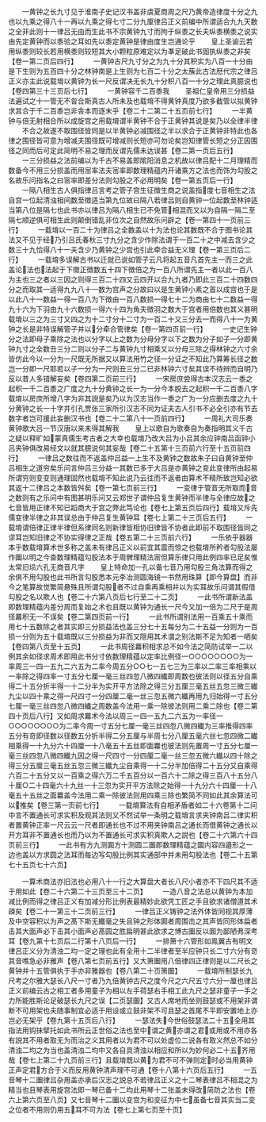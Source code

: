 <!-- { "loadSidebar": true } -->
　　一黄钟之长九寸见于淮南子史记汉书盖非虞夏商周之尺乃黄帝造律度十分之九也以九乘之得八十一再以九乘之得七寸二分九厘律吕正义前编中所谓适合九九天数之全非此则十一律吕无由而生此书不宗黄钟九寸而拘于纵黍之长夫纵黍横黍之说实由先定黄钟而以黍验之耳如先以黍定黄钟是律由度生岂通论乎
　　皇上圣谕云若用纵黍则较长若用横黍则较短其大小颗粒原难定以为凖足破此书固执纵黍之非矣【卷一第二页后四行】
　　一黄钟古尺九寸分之为九十分其积实为八百一十分由是下生则为五百四十分之林钟南是上生则为七百二十分之太蔟此古法厯代宗之律吕正义亦主此说载堉以黄钟为长一尺反谓决无长九十分积八百一十分之理此真臆说也【卷四第三十三页后七行】
　　一黄钟容千二百黍我
　　圣祖仁皇帝用三分损益法遍试之十一管无不曶合斯真古人所未及也载堉不得黄钟真度乃欲多截管以拟黄钟求其合于千二百黍岂非舎本而逐末乎【卷二十二第二十五页前七行】
　　一半黄钟与倍无射相合所以成旋宫之用载堉谓半黄钟不合于正黄钟其说是矣乃以全律半律
　　不合之故遂不取围径皆同是以半黄钟必减围径之半以求合于正黄钟非特此也各律之围径皆可意为增减夫围径既可增减则长短亦可勿论矣岂知律管长短之分正因围径之同而后可定此简明不易之理而反谓先儒未达误甚【卷二第一页后五行】
　　一三分损益之法前编以为千古不易盖即隂阳消息之机故以律吕配十二月理精而数备今不用三分损盖而用宻率法夫宻率即数理精蕴内开诸乘方之法也而饰为勾股之名故乐问指名之曰宻率即差分法则勾股之不必用明矣【卷一第五页后一行】
　　一隔八相生古人俱指律吕言考之管子宫生征徴生商之说盖指度七音相生之法自宫一位起清浊相间数至徴适当第九位故曰隔八若律吕则自黄钟一位起数至林钟适当第八位是隔七也此书亦以律吕为隔八相生已不免管相混而又以为自隔一隔二至隔七顺逆俱可相生此则颠倒错乱非位次之自然故乐问辟之【卷一第四十一页前三行】
　　一载堉以一百二十为律吕之全数盖以十为法也论其数既不合于图书论其法又不见于经乃引吕氏春秋三寸九分之含少作除法谓于一百二十之中减去含少之数三十九恰得八十一夫含少乃黄钟之少宫也引此牵合益无义理【卷一第三页后二行】
　　一载堉多误解古书以迁就已说如管子云凡将起五音凡首先主一而三之此盖论法也法起于下徴正徴数五十四下徴倍之为一百八所谓先主一者以此一百八为主也三之者以三因之则得三百二十四又云四开以合九九者乃即此三百二十四数四分之而取其一适得九九八十一数为宫声之分故曰以是生黄钟小素之首以成宫也于是以此八十一数益一得一百八为下徴由一百八数损一得七十二为商由七十二数益一得九十六为下羽由九十六数损一得六十四为角夫徴羽之数大于宫者用倍数也其义甚明载堉以三之为三寸又四之为十二寸分十二寸为一百二十又三分去一而得八十一为黄钟之长是非特误解管子并以分牵合管律矣【卷一第四页前一行】
　　一史记生钟分之法即母子乘除之法也以分字以上之数为分母分字以下之数为分子如子一分即黄钟九寸之全数丑三分二则以分子二与黄钟九寸相乘又以分母三除之得林钟之六寸余皆仿此今以一分为一尺既无所据又以算法用竹之径一分证之不知此乃算筹长径之数岂一分即一尺耶若以子一分为一尺则丑三分二已非林钟六寸矣其误不待辨而自明乃反以昔人多错解妄矣【卷四第二页前三行】
　　一宋房庶尝得古本汉志云一黍之起积一千二百黍之广度之九十分黄钟之长一为一分今本脱去之起积一千二百黍八字载堉以房庶所增八字为非其説是矣乃以为汉志当作一黍之广为一分应删去度之九十分黄钟之长一十字并引孔贾张三家所引汉志不同为证夫古人引书不必全引亦有节去数字者岂可援此妄删汉书也【卷二十二第八十一页前四行】
　　一周礼大司乐奏黄钟歌大吕一节汉唐以来未得其解我
　　皇上以歌自为歌奏自为奏指明其义千古之疑以释旷如蒙真儒生考古者之大幸也载堉乃改大吕为小吕其余应钟南吕函钟小吕夹钟俱改易经文以就其臆说何其妄哉【卷二十五第十三页前六行至十五页前四行】
　　一律吕之数往而不返盖仲吕益一上生不及黄钟之数故朱子曰自黄钟至仲吕相生之道穷矣乐问言仲吕三分益一其数已多于大吕是亦黄钟之变此变律所由起易所谓穷则变变则通理固然也载堉不知此说乃云往而不返者由算术不精所致岂知必欲其返十二律吕之本数皆舛矣【卷一第七页前三行】
　　一变律于管音无所取而音之数则有之乐问中有图甚明乐问又云郑世子谓仲吕复生黄钟而半律与全律应故之七音皆用正律不知已蹈商大于宫之弊此笃论也【卷七上第五页后四行】载堉又斥先儒变律半律之非其误总由于仲吕复生黄钟耳【卷七上第二十三页后五行】
　　一载堉谓倍律正律半律但系律同名则新律皆相协旧律皆不协者此即前不取围径皆同之谬耳岂知旧律之不协实得律之正哉【卷五第二十三页前六行】
　　一乐依乎器器本乎数载堉算术世多称之盖未有律吕正义以前宜其震而惊之也载堉所矜者勾股法屡作圗以明之今查数理精蕴勾股法本于周髀理精法宻但算乐律只用此例四率已足矣惟太常旧埙六孔无商音凡字
　　皇上特命加一孔以备七音乃用勾股三角法算而得之余俱不用勾股也此书所言勾股悉本元李冶测圆海镜一书然用珠算【即今算盘】而非今之笔算故觉繁简悬殊且所谓勾股者不过自乘再乘相并以为实耳故乐问谓其假借勾股之名以欺人也【卷二十六第八页后七行至二十二页】
　　一此书所谓新法盖即数理精蕴内差分周而复始之术也且既以黄钟为通长一尺今又加一倍为二尺于是周径羃积无一不误矣【卷二第四页前一行】
　　一此书所谓别法用一百乘五十乘而用七十五数除之者其实即三分损益法也盖三分七十五每分为二十五益一分则为一百损一分则为五十载堉既以三分损益为非而又隠用其术谓之别法斯不足为知者一哂矣【卷四第八页至十五页】
　　一此书周径羃积相求总不如今法之简防试举一二以例其余如径求周术即用此书分寸依数理精蕴以定率比例径一○○○○○○○○为一率周三一四一五九二六五为二率今周五分○○七一五七三为三率以二率三率相乘以一率除之得四率一寸五分七厘一毫三丝四忽八微四纎即周数也彼法则以径五分自乘得二十五分折半得一十二分半为实开平方法除之得三分五厘三毫五丝五忽三微三纎九尘以四十乘之得一尺四寸一分四厘二毫一丝三忽五微六纎再用九归始得一寸五分七厘一毫三丝四忽八微四纎之周数盖今法用一乘一除彼法则用二乘二除也【卷二第四十页后八行】又如周求羃术今法以周三一四一五九二六五为一率径一○○○○○○○○为二率今周一寸五分七厘一毫三丝四忽八微四纎为三率推得四率五分有竒即径数以径数五分折半得二分五厘与半周七分八厘五毫六丝七忽四微二纎相乘得一十九分六十四厘一十八毫五十五丝即面羃也彼法则先置周一寸五分七厘一毫三丝四忽八微四纎九因之得一尺四寸一分四厘二毫一丝三忽五微六纎以四十除之得三分五厘三毫五丝五忽三微三纎九尘自乘得一十二分半加倍得二十五分又自乘得六百二十五分又以一百乘之得六万二千五百分以一百六十二除之得三百八十五分八十厘○二十四毫六十九丝一十三忽为实开平方法除之始得一十九分六十四厘一十八毫五十五丝之面羃盖今法用二乘一除彼法则用四乘三除也繁简不同如此其余算法可以推矣【卷三第一页前七行】
　　一载堉算法有自相矛盾者如二十六卷第十二问中言不置通长可求实积及观其法则又不然试举一条明之载堉言求夹钟南吕二律实积者置黄钟正率一尺云云一尺者即通长也不过不用夹钟南吕之通长而借黄钟之通长以开方耳非不置通长也而乃以为不置通长可求实积真欺人之説也【卷二十六第六十四页前三行】
　　一此书有方九测圎方十测圆二圗即数理精蕴之圜内容四邉形之一边也盖以方求圆之法耳而每边写勾股比例其实通部中并未用勾股法也【卷二十五第七十五页七十六页】






　　一算术商法亦旧法也必用八十一行之大算盘大者长八尺小者亦不下四尺其不适于用如此【卷二十六第二十三页至三十二页】
　　一造八音之法总以黄钟为本加减比例而得之律吕正义有加减分形比例表最精妙此欲凭工匠之手且欲求诸僧道其术疎矣【卷二十一第三十二页前三行】
　　一律吕正义铸钟之法外体皆同视其厚薄及中空容积以为声之髙下斯无纎毫之失且钟之形体圎者周围击之其声皆同形体扁者击其大面声必下击其小面声必髙圆之胜扁明甚此欲求之博古圗反以圎为鄙陋弗深考耳【卷九第十七页后二行第十八页后一行】
　　一排箫十六管形如鳯翼古有明文律吕正义分为清浊二均一定之理也此有全用十二半律者至半应钟只长二寸六分有竒其音噍急必非雅声【卷八第七页前五行】又大箫圗用八倍律四正律则是以二尺长之黄钟并十五管俱执于手亦非雅器也【卷八第二十页箫圗】
　　一载堉所制瑟长九尺考之尔雅大瑟长八尺一寸者乃九倍黄钟古尺之度今尺之六尺五寸六分一厘也律吕正义前编云古之相工者多用童子为相以左手荷瑟右手相工此九尺之瑟非童子一手之力所能胜斯论足破瑟长九尺之误【二页瑟圗】又古人席地而坐则鼓瑟或不用架非谓断不可用架也夫随事制宜必适于用设或立鼓非架不可且瑟之首尾不平即安置地上亦岂必无架乎【卷九第十五页后八行】
　　一瑟法失今世俗鼓瑟法二十五全用其指法用钩抹擘托如此书所云正世俗之法也至中谓之黄亦谓之君或用或不用亦各有説其不用者取无为而治之义其用者以为君不可以处虚位二说各有取义然总不如分清浊二均之为当也盖清浊二均中又各自具清浊以相应和所以为妙何必二十五齐用哉【卷七上第二十九页前三行】且载堉既以黄为君不可不弹则定时必当用黄钟正声定君方合于义而反用黄钟清声理不可通【卷十八第十六页后五行】
　　一五音琴十二圗律吕杂用盖亦承后汉志之説总不若律吕正义之十二琴表律吕不相混之为精当也且琴表用旋宫法即一琴已备十二均此用琴十二张盖未得改简防之法也【卷六上第六页至八页】又七音琴十二圗以变宫为和变征为中七虽备七音其实当二变之位者不用则仍用五耳不可为法【卷七上第七页至十页】
